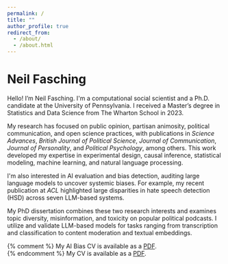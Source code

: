 ```yaml
---
permalink: /
title: ""
author_profile: true
redirect_from: 
  - /about/
  - /about.html
---
```


Neil Fasching
======

Hello! I’m Neil Fasching. I'm a computational social scientist and a Ph.D. candidate at the University of Pennsylvania. I received a Master’s degree in Statistics and Data Science from The Wharton School in 2023.

My research has focused on public opinion, partisan animosity, political communication, and open science practices, with publications in *Science Advances*, *British Journal of Political Science*, *Journal of Communication*, *Journal of Personality*, and *Political Psychology*, among others. This work developed my expertise in experimental design, causal inference, statistical modeling, machine learning, and natural language processing.

I'm also interested in AI evaluation and bias detection, auditing large language models to uncover systemic biases. For example, my recent publication at *ACL* highlighted large disparities in hate speech detection (HSD) across seven LLM-based systems. 

My PhD dissertation combines these two research interests and examines topic diversity, misinformation, and toxicity on popular political podcasts. I utilize and validate LLM-based models for tasks ranging from transcription and classification to content moderation and textual embeddings.

{% comment %} 
My AI Bias CV is available as a [PDF](/files/fasching-ai-resume.pdf). <br>
{% endcomment %}
My CV is available as a [PDF](/files/fasching-resume.pdf).
